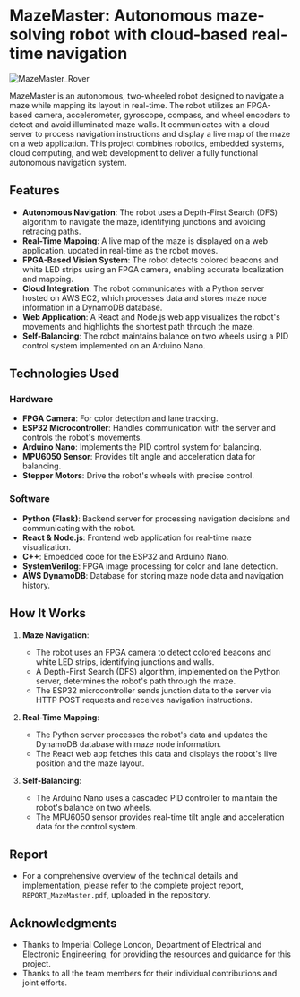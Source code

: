 
# MazeMaster: Autonomous maze-solving robot with cloud-based real-time navigation

![MazeMaster_Rover](https://github.com/user-attachments/assets/39cb141a-886b-4295-9c05-e4c6571fb942)

MazeMaster is an autonomous, two-wheeled robot designed to navigate a maze while mapping its layout in real-time. The robot utilizes an FPGA-based camera, accelerometer, gyroscope, compass, and wheel encoders to detect and avoid illuminated maze walls. It communicates with a cloud server to process navigation instructions and display a live map of the maze on a web application. This project combines robotics, embedded systems, cloud computing, and web development to deliver a fully functional autonomous navigation system.


## Features

- **Autonomous Navigation**: The robot uses a Depth-First Search (DFS) algorithm to navigate the maze, identifying junctions and avoiding retracing paths.
- **Real-Time Mapping**: A live map of the maze is displayed on a web application, updated in real-time as the robot moves.
- **FPGA-Based Vision System**: The robot detects colored beacons and white LED strips using an FPGA camera, enabling accurate localization and mapping.
- **Cloud Integration**: The robot communicates with a Python server hosted on AWS EC2, which processes data and stores maze node information in a DynamoDB database.
- **Web Application**: A React and Node.js web app visualizes the robot's movements and highlights the shortest path through the maze.
- **Self-Balancing**: The robot maintains balance on two wheels using a PID control system implemented on an Arduino Nano.



## Technologies Used

### Hardware
- **FPGA Camera**: For color detection and lane tracking.
- **ESP32 Microcontroller**: Handles communication with the server and controls the robot's movements.
- **Arduino Nano**: Implements the PID control system for balancing.
- **MPU6050 Sensor**: Provides tilt angle and acceleration data for balancing.
- **Stepper Motors**: Drive the robot's wheels with precise control.

### Software
- **Python (Flask)**: Backend server for processing navigation decisions and communicating with the robot.
- **React & Node.js**: Frontend web application for real-time maze visualization.
- **C++**: Embedded code for the ESP32 and Arduino Nano.
- **SystemVerilog**: FPGA image processing for color and lane detection.
- **AWS DynamoDB**: Database for storing maze node data and navigation history.



## How It Works

1. **Maze Navigation**:
   - The robot uses an FPGA camera to detect colored beacons and white LED strips, identifying junctions and walls.
   - A Depth-First Search (DFS) algorithm, implemented on the Python server, determines the robot's path through the maze.
   - The ESP32 microcontroller sends junction data to the server via HTTP POST requests and receives navigation instructions.

2. **Real-Time Mapping**:
   - The Python server processes the robot's data and updates the DynamoDB database with maze node information.
   - The React web app fetches this data and displays the robot's live position and the maze layout.

3. **Self-Balancing**:
   - The Arduino Nano uses a cascaded PID controller to maintain the robot's balance on two wheels.
   - The MPU6050 sensor provides real-time tilt angle and acceleration data for the control system.


## Report

- For a comprehensive overview of the technical details and implementation, please refer to the complete project report, `REPORT_MazeMaster.pdf`, uploaded in the repository.
  


## Acknowledgments

- Thanks to Imperial College London, Department of Electrical and Electronic Engineering, for providing the resources and guidance for this project.
- Thanks to all the team members for their individual contributions and joint efforts.
